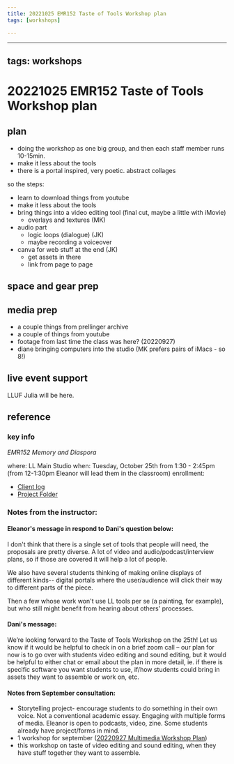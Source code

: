 ```yaml
---
title: 20221025 EMR152 Taste of Tools Workshop plan
tags: [workshops]

---
```


---
tags: workshops
---

# 20221025 EMR152 Taste of Tools Workshop plan

## plan
* doing the workshop as one big group, and then each staff member runs 10-15min.
* make it less about the tools
* there is a portal inspired, very poetic. abstract collages

so the steps:
* learn to download things from youtube
* make it less about the tools
* bring things into a video editing tool (final cut, maybe a little with iMovie)
    * overlays and textures (MK)
* audio part
    * logic loops (dialogue) (JK)
    * maybe recording a voiceover
* canva for web stuff at the end (JK)
    * get assets in there
    * link from page to page

## space and gear prep
## media prep
* a couple things from prellinger archive
* a couple of things from youtube 
* footage from last time the class was here? (20220927)
* diane bringing computers into the studio (MK prefers pairs of iMacs - so 8!)
## live event support
LLUF Julia will be here.
## reference
### key info
*EMR152 Memory and Diaspora*

where: LL Main Studio
when: Tuesday, October 25th from 1:30 - 2:45pm (from 12-1:30pm Eleanor will lead them in the classroom)
enrollment: 
* [Client log](https://docs.google.com/document/d/1SN4Feyu7AZMKfi7vManNLzO7XEiQDwiaWTL7_rsglZY/edit#)
* [Project Folder](https://drive.google.com/drive/folders/1AnGmjdXTumK-QHEI_hD77R0YcPFK7uH5)

### Notes from the instructor:
#### Eleanor's message in respond to Dani's question below:
I don't think that there is a single set of tools that people will need, the proposals are pretty diverse. A lot of video and audio/podcast/interview plans, so if those are covered it will help a lot of people.

We also have several students thinking of making online displays of different kinds-- digital portals where the user/audience will click their way to different parts of the piece. 

Then a few whose work won't use LL tools per se (a painting, for example), but who still might benefit from hearing about others' processes.
#### Dani's message:
We’re looking forward to the Taste of Tools Workshop on the 25th! Let us know if it would be helpful to check in on a brief zoom call – our plan for now is to go over with students video editing and sound editing, but it would be helpful to either chat or email about the plan in more detail, ie. if there is specific software you want students to use, if/how students could bring in assets they want to assemble or work on, etc.

#### Notes from September consultation:
* Storytelling project- encourage students to do something in their own voice. Not a conventional academic essay. Engaging with multiple forms of media. Eleanor is open to podcasts, video, zine. Some students already have project/forms in mind.
* 1 workshop for september ([20220927 Multimedia Workshop Plan](https://hackmd.io/JvZXPt9xQIGsXtYljN3khA?both))
* this workshop on taste of video editing and sound editing, when they have stuff together they want to assemble. 